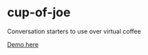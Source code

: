 # cup-of-joe
Conversation starters to use over virtual coffee

[Demo here](https://genevieveloreal.github.io/cup-of-joe/)

